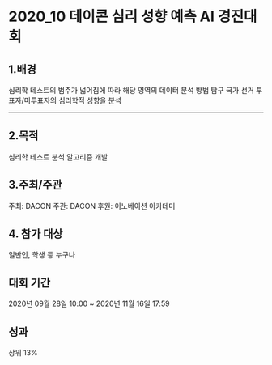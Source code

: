 
# 2020_10 데이콘 심리 성향 예측 AI 경진대회 


## 1.배경  
심리학 테스트의 범주가 넓어짐에 따라 해당 영역의 데이터 분석 방법 탐구 국가 선거 투표자/미투표자의 심리학적 성향을 분석   
  
***
    
## 2.목적  
심리학 테스트 분석 알고리즘 개발  




## 3.주최/주관  
주최: DACON 주관: DACON 후원: 이노베이션 아카데미  




## 4. 참가 대상  
일반인, 학생 등 누구나  




## 대회 기간
2020년 09월 28일 10:00 ~ 2020년 11월 16일 17:59  




## 성과
상위 13%
